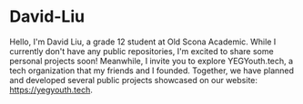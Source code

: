 # David-Liu

Hello, I'm David Liu, a grade 12 student at Old Scona Academic. While I currently don't have any public repositories, I'm excited to share some personal projects soon! Meanwhile, I invite you to explore YEGYouth.tech, a tech organization that my friends and I founded. Together, we have planned and developed several public projects showcased on our website: https://yegyouth.tech.
